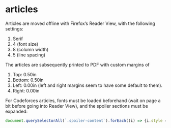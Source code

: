 # articles

Articles are moved offline with Firefox’s Reader View, with the following settings:

1. Serif
2. 4 (font size)
3. 8 (column width)
4. 5 (line spacing)

The articles are subsequently printed to PDF with custom margins of

1. Top: 0.50in
2. Bottom: 0.50in
3. Left: 0.00in (left and right margins seem to have some default to them).
4. Right: 0.00in

For Codeforces articles, fonts must be loaded beforehand (wait on page a bit before going into Reader View), and the spoiler sections must be expanded:

```javascript
document.querySelectorAll(`.spoiler-content`).forEach((i) => {i.style = `display: block;`;});
```
